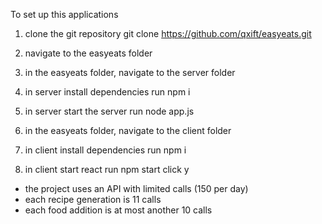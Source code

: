 To set up this applications

1) clone the git repository
  git clone https://github.com/qxift/easyeats.git

2) navigate to the easyeats folder

3) in the easyeats folder, navigate to the server folder

4) in server install dependencies
  run npm i 

5) in server start the server
  run node app.js

6) in the easyeats folder, navigate to the client folder

7) in client install dependencies
  run npm i

8) in client start react
  run npm start
  click y 

* the project uses an API with limited calls (150 per day)
* each recipe generation is 11 calls
* each food addition is at most another 10 calls
